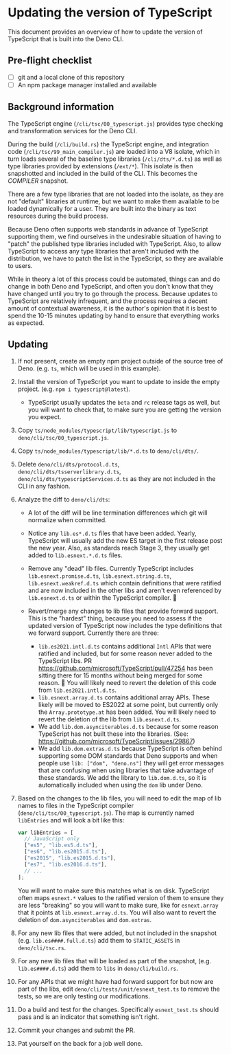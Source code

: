 # Updating the version of TypeScript

This document provides an overview of how to update the version of TypeScript
that is built into the Deno CLI.

## Pre-flight checklist

- [ ] git and a local clone of this repository
- [ ] An npm package manager installed and available

## Background information

The TypeScript engine (`/cli/tsc/00_typescript.js`) provides type checking and
transformation services for the Deno CLI.

During the build (`/cli/build.rs`) the TypeScript engine, and integration code
(`/cli/tsc/99_main_compiler.js`) are loaded into a V8 isolate, which in turn
loads several of the baseline type libraries (`/cli/dts/*.d.ts`) as well as type
libraries provided by extensions (`/ext/*`). This isolate is then snapshotted
and included in the build of the CLI. This becomes the _COMPILER_ snapshot.

There are a few type libraries that are not loaded into the isolate, as they are
not "default" libraries at runtime, but we want to make them available to be
loaded dynamically for a user. They are built into the binary as text resources
during the build process.

Because Deno often supports web standards in advance of TypeScript supporting
them, we find ourselves in the undesirable situation of having to "patch" the
published type libraries included with TypeScript. Also, to allow TypeScript to
access any type libraries that aren't included with the distribution, we have to
patch the list in the TypeScript, so they are available to users.

While in theory a lot of this process could be automated, things can and do
change in both Deno and TypeScript, and often you don't know that they have
changed until you try to go through the process. Because updates to TypeScript
are relatively infrequent, and the process requires a decent amount of
contextual awareness, it is the author's opinion that it is best to spend the
10-15 minutes updating by hand to ensure that everything works as expected.

## Updating

1. If not present, create an empty npm project outside of the source tree of
   Deno. (e.g. `ts`, which will be used in this example).
2. Install the version of TypeScript you want to update to inside the empty
   project. (e.g. `npm i typescript@latest`).

   - TypeScript usually updates the `beta` and `rc` release tags as well, but
     you will want to check that, to make sure you are getting the version you
     expect.

3. Copy `ts/node_modules/typescript/lib/typescript.js` to
   `deno/cli/tsc/00_typescript.js`.
4. Copy `ts/node_modules/typescript/lib/*.d.ts` to `deno/cli/dts/`.
5. Delete `deno/cli/dts/protocol.d.ts`, `deno/cli/dts/tsserverlibrary.d.ts`,
   `deno/cli/dts/typescriptServices.d.ts` as they are not included in the CLI in
   any fashion.
6. Analyze the diff to `deno/cli/dts`:

   - A lot of the diff will be line termination differences which git will
     normalize when committed.
   - Notice any `lib.es*.d.ts` files that have been added. Yearly, TypeScript
     will usually add the new ES target in the first release post the new year.
     Also, as standards reach Stage 3, they usually get added to
     `lib.esnext.*.d.ts` files.
   - Remove any "dead" lib files. Currently TypeScript includes
     `lib.esnext.promise.d.ts`, `lib.esnext.string.d.ts`,
     `lib.esnext.weakref.d.ts` which contain definitions that were ratified and
     are now included in the other libs and aren't even referenced by
     `lib.esnext.d.ts` or within the TypeScript compiler. 🤷
   - Revert/merge any changes to lib files that provide forward support. This is
     the "hardest" thing, because you need to assess if the updated version of
     TypeScript now includes the type definitions that we forward support.
     Currently there are three:

     - `lib.es2021.intl.d.ts` contains additional `Intl` APIs that were ratified
       and included, but for some reason never added to the TypeScript libs. PR
       https://github.com/microsoft/TypeScript/pull/47254 has been sitting there
       for 15 months without being merged for some reason. 🤷 You will likely
       need to revert the deletion of this code from `lib.es2021.intl.d.ts`.
     - `lib.esnext.array.d.ts` contains additional array APIs. These likely will
       be moved to ES2022 at some point, but currently only the
       `Array.prototype.at` has been added. You will likely need to revert the
       deletion of the lib from `lib.esnext.d.ts`.
     - We add `lib.dom.asynciterables.d.ts` because for some reason TypeScript
       has not built these into the libraries. (See:
       https://github.com/microsoft/TypeScript/issues/29867)
     - We add `lib.dom.extras.d.ts` because TypeScript is often behind
       supporting some DOM standards that Deno supports and when people use
       `lib: ["dom", "deno.ns"]` they will get error messages that are confusing
       when using libraries that take advantage of these standards. We add the
       library to `lib.dom.d.ts`, so it is automatically included when using the
       `dom` lib under Deno.

7. Based on the changes to the lib files, you will need to edit the map of lib
   names to files in the TypeScript compiler (`deno/cli/tsc/00_typescript.js`).
   The map is currently named `libEntries` and will look a bit like this:

   ```js
   var libEntries = [
     // JavaScript only
     ["es5", "lib.es5.d.ts"],
     ["es6", "lib.es2015.d.ts"],
     ["es2015", "lib.es2015.d.ts"],
     ["es7", "lib.es2016.d.ts"],
     // ...
   ];
   ```

   You will want to make sure this matches what is on disk. TypeScript often
   maps `esnext.*` values to the ratified version of them to ensure they are
   less "breaking" so you will want to make sure, like for `esnext.array` that
   it points at `lib.esnext.array.d.ts`. You will also want to revert the
   deletion of `dom.asynciterables` and `dom.extras`.

8. For any new lib files that were added, but not included in the snapshot (e.g.
   `lib.es####.full.d.ts`) add them to `STATIC_ASSETS` in `deno/cli/tsc.rs`.
9. For any new lib files that will be loaded as part of the snapshot, (e.g.
   `lib.es####.d.ts`) add them to `libs` in `deno/cli/build.rs`.
10. For any APIs that we might have had forward support for but now are part of
    the libs, edit `deno/cli/tests/unit/esnext_test.ts` to remove the tests, so
    we are only testing our modifications.
11. Do a build and test for the changes. Specifically `esnext_test.ts` should
    pass and is an indicator that something isn't right.
12. Commit your changes and submit the PR.
13. Pat yourself on the back for a job well done.

